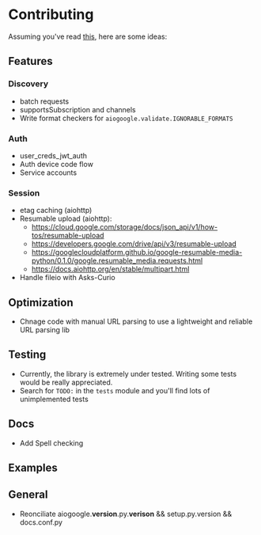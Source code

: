 # Contributing

Assuming you've read [this](https://www.contributor-covenant.org/version/1/4/code-of-conduct), here are some ideas:

## Features

### Discovery

- batch requests
- supportsSubscription and channels
- Write format checkers for `aiogoogle.validate.IGNORABLE_FORMATS`

### Auth

- user_creds_jwt_auth
- Auth device code flow
- Service accounts

### Session

- etag caching (aiohttp)
- Resumable upload (aiohttp):
  - https://cloud.google.com/storage/docs/json_api/v1/how-tos/resumable-upload
  - https://developers.google.com/drive/api/v3/resumable-upload
  - https://googlecloudplatform.github.io/google-resumable-media-python/0.1.0/google.resumable_media.requests.html
  - https://docs.aiohttp.org/en/stable/multipart.html
- Handle fileio with Asks-Curio


## Optimization

- Chnage code with manual URL parsing to use a lightweight and reliable URL parsing lib

## Testing

- Currently, the library is extremely under tested. Writing some tests would be really appreciated.
- Search for `TODO:` in the `tests` module and you'll find lots of unimplemented tests

## Docs

- Add Spell checking

## Examples

## General

- Reonciliate aiogoogle.__version__.py.__verison__ && setup.py.version && docs.conf.py
